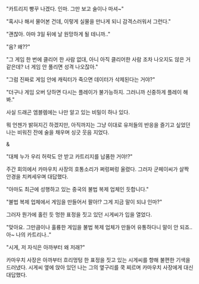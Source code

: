 "카트리지 빵꾸 나겠다. 인마. 그만 보고 술이나 마셔~"

"혹시나 해서 물어본 건데, 이렇게 실물을 만나게 되니 감격스러워서 그런다."

"괜찮아. 아마 3일 뒤에 날 원망하게 될 테니까.."

"음? 왜??"

"그 게임 한 번에 클리어 한 사람 없대, 아니 아직 클리어한 사람 조차 나오지도 않은 거 같은데? 너 게임 안 풀리면 성격 나오잖아."

"그럼 진짜로 게임 안에 캐릭터가 죽으면 데이터가 삭제된다는 거야?"

"더구나 게임 오버 당하면 다시는 플레이가 불가능하지. 그러니까 신중하게 플레이 해봐."

사실 드래곤 엠블렘에는 나만 알고 있는 비밀이 하나 있다.

뭐 언젠가 밝혀지긴 하겠지만, 아직까지는 그냥 이대로 유저들의 반응을 즐기고 싶었던 나는 비워진 잔에 술을 채우며 싱긋 웃음 지었다.

&

"대체 누가 우리 허락도 안 받고 카트리지를 납품한 거야!?"

주간 회의에서 카마우치 사장의 호통소리가 쩌렁쩌렁 울렸다. 그러자 군페이씨가 살짝 안경을 치켜세우며 대답했다.

"아마도 최근에 성행하고 있는 중국의 불법 복제 업체인 듯합니다." 

"불법 복제 업체에서 게임을 만들어서 팔아!? 그게 지금 말이 되냐 인마?"

그러자 뭔가에 홀린 듯 멍한 표정을 짓고 있던 시게씨가 입을 열었다.

"맞아요. 그만큼이나 훌륭한 게임을 불법 복제 업체가 만들어 유통하다니 말이 안 되죠.. 아~ 나의 카트리나.."

"시게, 저 자식은 아까부터 왜 저래?"

카마우치 사장은 아까부터 흐리멍텅 한 표정을 짓고 있는 시게씨를 향해 불편한 기색을 드러냈다. 시게씨 옆에 앉아 있던 나는 그의 옆구리를 쿡 찌르며 카마우치 사장에게 대신 대답했다.